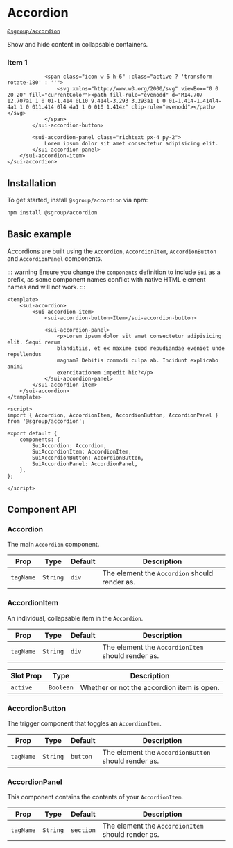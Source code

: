 # Accordion
[`@sgroup/accordion`](https://github.com/sgroupdesign/sui/blob/main/packages/accordion)

Show and hide content in collapsable containers.

<code-preview heading="Accordion">
    <sui-accordion>
        <sui-accordion-item v-slot="{ active }">
            <sui-accordion-button class="flex justify-between w-full px-3 py-2 my-2 font-medium text-sm rounded-md hover:text-gray-700" :class="[active ? 'bg-gray-200 text-gray-700' : 'bg-gray-100 text-gray-500']">
                <h3>Item 1</h3>

                <span class="icon w-6 h-6" :class="active ? 'transform rotate-180' : ''">
                    <svg xmlns="http://www.w3.org/2000/svg" viewBox="0 0 20 20" fill="currentColor"><path fill-rule="evenodd" d="M14.707 12.707a1 1 0 01-1.414 0L10 9.414l-3.293 3.293a1 1 0 01-1.414-1.414l4-4a1 1 0 011.414 0l4 4a1 1 0 010 1.414z" clip-rule="evenodd"></path></svg>
                </span>
            </sui-accordion-button>

            <sui-accordion-panel class="richtext px-4 py-2">
                Lorem ipsum dolor sit amet consectetur adipisicing elit.
            </sui-accordion-panel>
        </sui-accordion-item>
    </sui-accordion>
</code-preview>

## Installation
To get started, install `@sgroup/accordion` via npm:

```sh
npm install @sgroup/accordion
```

## Basic example
Accordions are built using the `Accordion`, `AccordionItem`, `AccordionButton` and `AccordionPanel` components.

::: warning
Ensure you change the `components` definition to include `Sui` as a prefix, as some component names conflict with native HTML element names and will not work.
:::

```vue
<template>
    <sui-accordion>
        <sui-accordion-item>
            <sui-accordion-button>Item</sui-accordion-button>
            
            <sui-accordion-panel>
                <p>Lorem ipsum dolor sit amet consectetur adipisicing elit. Sequi rerum
                blanditiis, et ex maxime quod repudiandae eveniet unde repellendus
                magnam? Debitis commodi culpa ab. Incidunt explicabo animi
                exercitationem impedit hic?</p>
            </sui-accordion-panel>
        </sui-accordion-item>
    </sui-accordion>
</template>

<script>
import { Accordion, AccordionItem, AccordionButton, AccordionPanel } from '@sgroup/accordion';

export default {
    components: {
        SuiAccordion: Accordion,
        SuiAccordionItem: AccordionItem,
        SuiAccordionButton: AccordionButton,
        SuiAccordionPanel: AccordionPanel,
    },
};

</script>
```

## Component API

### Accordion
The main `Accordion` component.

| Prop | Type | Default | Description
| - | - | - | -
| `tagName` | `String` | `div` | The element the `Accordion` should render as.


### AccordionItem
An individual, collapsable item in the `Accordion`.

| Prop | Type | Default | Description
| - | - | - | -
| `tagName` | `String` | `div` | The element the `AccordionItem` should render as.

| Slot Prop | Type | Description
| - | - | -
| `active` | `Boolean` | Whether or not the accordion item is open.


### AccordionButton
The trigger component that toggles an `AccordionItem`.

| Prop | Type | Default | Description
| - | - | - | -
| `tagName` | `String` | `button` | The element the `AccordionButton` should render as.


### AccordionPanel
This component contains the contents of your `AccordionItem`.

| Prop | Type | Default | Description
| - | - | - | -
| `tagName` | `String` | `section` | The element the `AccordionItem` should render as.

